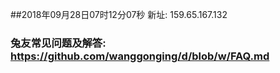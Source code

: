 ##2018年09月28日07时12分07秒 新址: 159.65.167.132
### 兔友常见问题及解答: https://github.com/wanggonging/d/blob/w/FAQ.md
